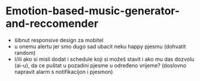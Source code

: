 # Emotion-based-music-generator-and-reccomender

* šibnut responsive design za mobitel
* u onemu alertu jer smo dugo sad ubacit neku happy pjesmu (dohvatit random)
* I/ili ako si misli dodat i schedule koji si možeš stavit i ako mu das dozvolu (ai-u), da ce puštat u pozadini pjesme u određeno vrijeme? (doslovno napravit alarm s notifikacijon i pjesmon)
